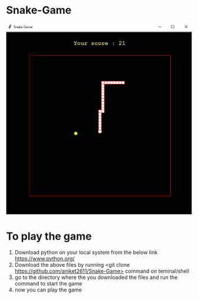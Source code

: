 # Snake-Game
![game-image](/snake/snake_image.png)

# To play the game
1) Download python on your local system from the below link\
    https://www.python.org/
2) Download the above files by running <git clone https://github.com/aniket2611/Snake-Game> command on teminal/shell
3) go to the directory where the you downloaded the files and run the command <python main.py> to start the game
4) now you can play the game
